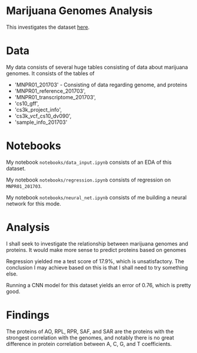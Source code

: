 # Marijuana Genomes Analysis

This investigates the dataset [here](https://www.kaggle.com/datasets/bigquery/genomics-cannabis/data). 

# Data
My data consists of several huge tables consisting of data about marijuana genomes. It consists of the tables of 
* 'MNPR01_201703' - Consisting of data regarding genome, and proteins
* 'MNPR01_reference_201703',
* 'MNPR01_transcriptome_201703',
* 'cs10_gff',
* 'cs3k_project_info',
* 'cs3k_vcf_cs10_dv090',
* 'sample_info_201703'

# Notebooks

My notebook ```notebooks/data_input.ipynb``` consists of an EDA of this dataset.

My notebook ```notebooks/regression.ipynb``` consists of regression on ```MNPR01_201703```. 

My notebook ```notebooks/neural_net.ipynb``` consists of me building a neural network for this mode.

# Analysis

I shall seek to investigate the relationship between marijuana genomes and proteins. It would make more sense to predict proteins based on genomes

Regression yielded me a test score of 17.9%, which is unsatisfactory. The conclusion I may achieve based on this is that I shall need to try something else. 

Running a CNN model for this dataset yields an error of 0.76, which is pretty good. 

# Findings

The proteins of AO, RPL, RPR, SAF, and SAR are the proteins with the strongest correlation with the genomes, and notably there is no great difference in protein correlation between A, C, G, and T coefficients. 
